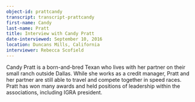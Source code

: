 ```yaml
---
object-id: prattcandy    
transcript: transcript-prattcandy  
first-name: Candy
last-name: Pratt
title: Interview with Candy Pratt
date-interviewed: September 10, 2016
location: Duncans Mills, California
interviewer: Rebecca Scofield
---
```

Candy Pratt is a born-and-bred Texan who lives with her partner on their small ranch outside Dallas. While she works as a credit manager, Pratt and her partner are still able to travel and compete together in speed races. Pratt has won many awards and held positions of leadership within the associations, including IGRA president.